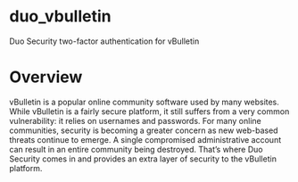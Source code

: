 duo_vbulletin
=============

Duo Security two-factor authentication for vBulletin

Overview
=============
vBulletin is a popular online community software used by many websites. While vBulletin is a fairly secure platform, it still suffers from a very common vulnerability: it relies on usernames and passwords. For many online communities, security is becoming a greater concern as new web-based threats continue to emerge. A single compromised administrative account can result in an entire community being destroyed. That’s where Duo Security comes in and provides an extra layer of security to the vBulletin platform.
